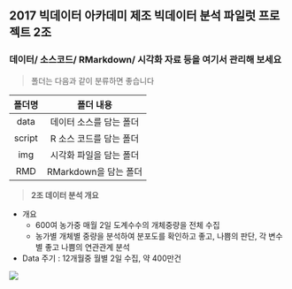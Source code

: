 ## 2017 빅데이터 아카데미 제조 빅데이터 분석 파일럿 프로젝트 2조

### 데이터/ 소스코드/ RMarkdown/ 시각화 자료 등을 여기서 관리해 보세요  


> 폴더는 다음과 같이 분류하면 좋습니다


|<center>폴더명</center>|<center>폴더 내용</center>|
|:------------:|:--------------------------------------:|
|data|데이터 소스를 담는 폴더|
|script|R 소스 코드를 담는 폴더|
|img|시각화 파일을 담는 폴더|
|RMD|RMarkdown을 담는 폴더|

> **2조 데이터 분석 개요**

* 개요 
  + 600여 농가중 매월 2일 도계수수의 개체중량을 전체 수집
  + 농가별 개체별 중량을 분석하여 분포도를 확인하고 좋고, 나쁨의 판단, 각 변수별 좋고 나쁨의 연관관계 분석
* Data 주기 : 12개월중 월별 2일 수집, 약 400만건

![](./img/13_00.png)
